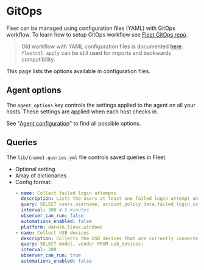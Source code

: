 # GitOps

Fleet can be managed using configuration files (YAML) with GitOps workflow. To learn how to setup GitOps workflow see [Fleet GitOps repo](https://github.com/fleetdm/fleet-gitops).

> Old workflow with YAML configuration files is documented [here](https://github.com/fleetdm/fleet/blob/main/docs/Contributing/Configuration-files.md).  `fleetctl apply` can be still used for imports and backwards compatibility.

This page lists the options available in configuration files.

## Agent options

The `agent_options` key controls the settings applied to the agent on all your hosts. These settings are applied when each host checks in.

See "[Agent configuration](https://fleetdm.com/docs/configuration/agent-configuration)" to find all possible options.

## Queries

The `lib/{name}.queries.yml` file controls saved queries in Fleet.

- Optional setting
- Array of dictionaries
- Config format:  
  ```yaml
  - name: Collect failed login attempts
    description: Lists the users at least one failed login attempt and timestamp of failed login. Number of failed login attempts reset to zero after a user successfully logs in.
    query: SELECT users.username, account_policy_data.failed_login_count, account_policy_data.failed_login_timestamp FROM users INNER JOIN account_policy_data using (uid) WHERE account_policy_data.failed_login_count > 0;
    interval: 300 # 5 minutes
    observer_can_run: false
    automations_enabled: false
    platform: darwin,linux,windows
  - name: Collect USB devices
    description: Collects the USB devices that are currently connected to macOS and Linux hosts.
    query: SELECT model, vendor FROM usb_devices;
    interval: 300
    observer_can_run: true
    automations_enabled: false
  ``` 
